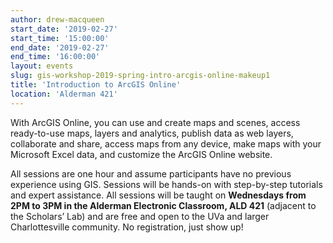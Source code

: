 ```yaml
---
author: drew-macqueen
start_date: '2019-02-27'
start_time: '15:00:00'
end_date: '2019-02-27'
end_time: '16:00:00'
layout: events
slug: gis-workshop-2019-spring-intro-arcgis-online-makeup1
title: 'Introduction to ArcGIS Online'
location: 'Alderman 421'
---
```


With ArcGIS Online, you can use and create maps and scenes, access ready-to-use maps, layers and analytics, publish data as web layers, collaborate and share, access maps from any device, make maps with your Microsoft Excel data, and customize the ArcGIS Online website. 

All sessions are one hour and assume participants have no previous experience using GIS. Sessions will be hands-on with step-by-step tutorials and expert assistance. All sessions will be taught on **Wednesdays from 2PM to 3PM in the Alderman Electronic Classroom, ALD 421** (adjacent to the Scholars’ Lab) and are free and open to the UVa and larger Charlottesville community. No registration, just show up!
